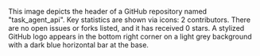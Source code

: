 This image depicts the header of a GitHub repository named "task_agent_api". Key statistics are shown via icons: 2 contributors. There are no open issues or forks listed, and it has received 0 stars. A stylized GitHub logo appears in the bottom right corner on a light grey background with a dark blue horizontal bar at the base.